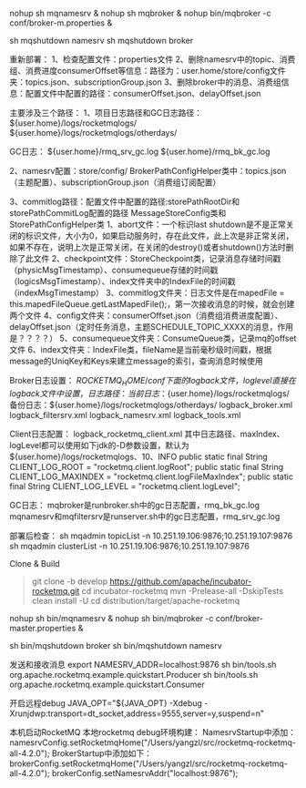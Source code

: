 nohup sh mqnamesrv &
nohup sh mqbroker &
 nohup bin/mqbroker -c conf/broker-m.properties & 

sh mqshutdown namesrv
sh mqshutdown broker



重新部署：
1、检查配置文件：properties文件
2、删除namesrv中的topic、消费组、消费进度consumerOffset等信息：路径为：user.home/store/config文件夹：topics.json、subscriptionGroup.json
3、删除broker中的消息、消费组信息：配置文件中配置的路径：consumerOffset.json、delayOffset.json


主要涉及三个路径：
1、项目日志路径和GC日志路径：
${user.home}/logs/rocketmqlogs/
${user.home}/logs/rocketmqlogs/otherdays/

GC日志：
${user.home}/rmq_srv_gc.log
${user.home}/rmq_bk_gc.log

2、namesrv配置：store/config/
BrokerPathConfigHelper类中：topics.json（主题配置）、subscriptionGroup.json（消费组订阅配置）

3、commitlog路径：配置文件中配置的路径:storePathRootDir和storePathCommitLog配置的路径
MessageStoreConfig类和StorePathConfigHelper类
1、abort文件：一个标识last shutdown是不是正常关闭的标识文件，大小为0，如果启动服务时，存在此文件，此上次是非正常关闭，如果不存在，说明上次是正常关闭，在关闭的destroy()或者shutdown()方法时删除了此文件
2、checkpoint文件：StoreCheckpoint类，记录消息存储时间戳（physicMsgTimestamp）、consumequeue存储的时间戳（logicsMsgTimestamp）、index文件夹中的IndexFile的时间戳（indexMsgTimestamp）
3、commitlog文件夹：日志文件是在mapedFile = this.mapedFileQueue.getLastMapedFile();，第一次接收消息的时候，就会创建两个文件
4、config文件夹：consumerOffset.json（消费组消费进度配置）、delayOffset.json（定时任务消息，主题SCHEDULE_TOPIC_XXXX的消息，作用是？？？？）
5、consumequeue文件夹：ConsumeQueue类，记录mq的offset文件
6、index文件夹：IndexFile类，fileName是当前毫秒级时间戳，根据message的UniqKey和Keys来建立message的索引，查询消息时候使用




Broker日志设置：
$ROCKETMQ_HOME/conf下面的logback文件，log level直接在logback文件中设置，
日志路径：
当前日志：${user.home}/logs/rocketmqlogs/
备份日志：${user.home}/logs/rocketmqlogs/otherdays/
logback_broker.xml
logback_filtersrv.xml
logback_namesrv.xml
logback_tools.xml

Client日志配置：
logback_rocketmq_client.xml
其中日志路径、maxIndex、logLevel都可以使用如下jdk的-D参数设置，默认为${user.home}/logs/rocketmqlogs、10、INFO
public static final String CLIENT_LOG_ROOT = "rocketmq.client.logRoot";
public static final String CLIENT_LOG_MAXINDEX = "rocketmq.client.logFileMaxIndex";
public static final String CLIENT_LOG_LEVEL = "rocketmq.client.logLevel";

GC日志：
mqbroker是runbroker.sh中的gc日志配置，rmq_bk_gc.log
mqnamesrv和mqfiltersrv是runserver.sh中的gc日志配置，rmq_srv_gc.log




部署后检查：
sh mqadmin topicList  -n 10.251.19.106:9876;10.251.19.107:9876 
sh mqadmin clusterList  -n 10.251.19.106:9876;10.251.19.107:9876 

Clone & Build
  > git clone -b develop https://github.com/apache/incubator-rocketmq.git
  > cd incubator-rocketmq
  > mvn -Prelease-all -DskipTests clean install -U
  > cd distribution/target/apache-rocketmq

nohup sh bin/mqnamesrv &
nohup sh bin/mqbroker -c conf/broker-master.properties &

sh bin/mqshutdown broker
sh bin/mqshutdown namesrv

发送和接收消息
export NAMESRV_ADDR=localhost:9876
sh bin/tools.sh org.apache.rocketmq.example.quickstart.Producer
sh bin/tools.sh org.apache.rocketmq.example.quickstart.Consumer



开启远程debug
JAVA_OPT="${JAVA_OPT} -Xdebug -Xrunjdwp:transport=dt_socket,address=9555,server=y,suspend=n"


本机启动RocketMQ
本地rocketmq debug环境构建：
NamesrvStartup中添加：namesrvConfig.setRocketmqHome("/Users/yangzl/src/rocketmq-rocketmq-all-4.2.0");
BrokerStartup中添加如下：brokerConfig.setRocketmqHome("/Users/yangzl/src/rocketmq-rocketmq-all-4.2.0");
brokerConfig.setNamesrvAddr("localhost:9876");







